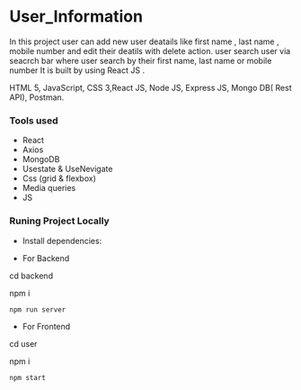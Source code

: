 # User_Information

In this project user can add new user deatails like first name , last name , mobile number and edit their deatils with delete action. user search user via seacrch bar where user search by their first name, last name or mobile number It is built by using React JS .

HTML 5, JavaScript, CSS 3,React JS, Node JS, Express JS, Mongo DB( Rest API), Postman.



### Tools used

- React
- Axios
- MongoDB
- Usestate & UseNevigate
- Css (grid & flexbox)
- Media queries
- JS

### Runing Project Locally

- Install dependencies: 

- For Backend

cd backend

npm i

`npm run server`


- For Frontend

cd user

npm i

`npm start`
